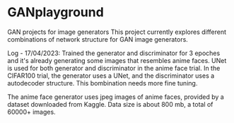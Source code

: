# GANplayground
GAN projects for image generators
This project currently explores different combinations of network structure for GAN image generators.

Log -
17/04/2023: Trained the generator and discriminator for 3 epoches and it's already generating some images that resembles anime faces. 
UNet is used for both generator and discriminator in the anime face trial. 
In the CIFAR100 trial, the generator uses a UNet, and the discriminator uses a autodecoder structure. This bombination needs more fine tuning.

The anime face generator uses jpeg images of anime faces, provided by a dataset downloaded from Kaggle. Data size is about 800 mb, a total of 60000+ images.


